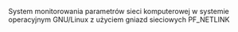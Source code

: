 System monitorowania parametrów sieci komputerowej w systemie operacyjnym GNU/Linux z użyciem gniazd sieciowych PF_NETLINK